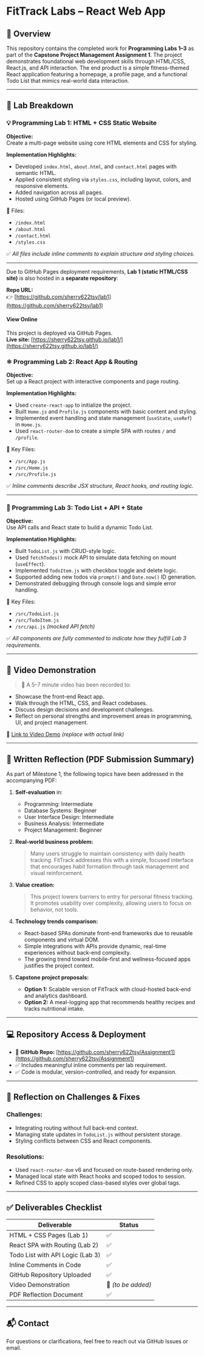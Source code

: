 # FitTrack Labs – React Web App

## 📌 Overview

This repository contains the completed work for **Programming Labs 1–3** as part of the **Capstone Project Management Assignment 1**. The project demonstrates foundational web development skills through HTML/CSS, React.js, and API interaction. The end product is a simple fitness-themed React application featuring a homepage, a profile page, and a functional Todo List that mimics real-world data interaction.

---

## 🧪 Lab Breakdown

### 💡 Programming Lab 1: HTML + CSS Static Website

**Objective:**  
Create a multi-page website using core HTML elements and CSS for styling.

**Implementation Highlights:**

- Developed `index.html`, `about.html`, and `contact.html` pages with semantic HTML.
- Applied consistent styling via `styles.css`, including layout, colors, and responsive elements.
- Added navigation across all pages.
- Hosted using GitHub Pages (or local preview).

📁 Files:
- `/index.html`  
- `/about.html`  
- `/contact.html`  
- `/styles.css`  

✅ *All files include inline comments to explain structure and styling choices.*

---


Due to GitHub Pages deployment requirements, **Lab 1 (static HTML/CSS site)** is also hosted in a **separate repository**:

**Repo URL:**  
👉 [https://github.com/sherry622tsy/lab1](https://github.com/sherry622tsy/lab1)


#### View Online

This project is deployed via GitHub Pages.  
**Live site:** [https://sherry622tsy.github.io/lab1/](https://sherry622tsy.github.io/lab1/)


### ⚛️ Programming Lab 2: React App & Routing

**Objective:**  
Set up a React project with interactive components and page routing.

**Implementation Highlights:**

- Used `create-react-app` to initialize the project.
- Built `Home.js` and `Profile.js` components with basic content and styling.
- Implemented event handling and state management (`useState`, `useRef`) in `Home.js`.
- Used `react-router-dom` to create a simple SPA with routes `/` and `/profile`.

📁 Key Files:
- `/src/App.js`  
- `/src/Home.js`  
- `/src/Profile.js`  

✅ *Inline comments describe JSX structure, React hooks, and routing logic.*

---

### 🧩 Programming Lab 3: Todo List + API + State

**Objective:**  
Use API calls and React state to build a dynamic Todo List.

**Implementation Highlights:**

- Built `TodoList.js` with CRUD-style logic.
- Used `fetchTodos()` mock API to simulate data fetching on mount (`useEffect`).
- Implemented `TodoItem.js` with checkbox toggle and delete logic.
- Supported adding new todos via `prompt()` and `Date.now()` ID generation.
- Demonstrated debugging through console logs and simple error handling.

📁 Key Files:
- `/src/TodoList.js`  
- `/src/TodoItem.js`  
- `/src/api.js` *(mocked API fetch)*  

✅ *All components are fully commented to indicate how they fulfill Lab 3 requirements.*

---

## 🎥 Video Demonstration

> 📌 A 5–7 minute video has been recorded to:
- Showcase the front-end React app.
- Walk through the HTML, CSS, and React codebases.
- Discuss design decisions and development challenges.
- Reflect on personal strengths and improvement areas in programming, UI, and project management.

🎥 [Link to Video Demo](#) *(replace with actual link)*

---

## 📄 Written Reflection (PDF Submission Summary)

As part of Milestone 1, the following topics have been addressed in the accompanying PDF:

1. **Self-evaluation** in:
   - Programming: Intermediate
   - Database Systems: Beginner
   - User Interface Design: Intermediate
   - Business Analysis: Intermediate
   - Project Management: Beginner

2. **Real-world business problem:**
   > Many users struggle to maintain consistency with daily health tracking. FitTrack addresses this with a simple, focused interface that encourages habit formation through task management and visual reinforcement.

3. **Value creation:**
   > This project lowers barriers to entry for personal fitness tracking. It promotes usability over complexity, allowing users to focus on behavior, not tools.

4. **Technology trends comparison:**
   - React-based SPAs dominate front-end frameworks due to reusable components and virtual DOM.
   - Simple integrations with APIs provide dynamic, real-time experiences without back-end complexity.
   - The growing trend toward mobile-first and wellness-focused apps justifies the project context.

5. **Capstone project proposals:**
   - **Option 1:** Scalable version of FitTrack with cloud-hosted back-end and analytics dashboard.
   - **Option 2:** A meal-logging app that recommends healthy recipes and tracks nutritional intake.

---

## 💻 Repository Access & Deployment

- 🔗 **GitHub Repo:** [https://github.com/sherry622tsy/Assignment1](https://github.com/sherry622tsy/Assignment1)
- ✅ Includes meaningful inline comments per lab requirement.
- ✅ Code is modular, version-controlled, and ready for expansion.

---

## 🧠 Reflection on Challenges & Fixes

### Challenges:
- Integrating routing without full back-end context.
- Managing state updates in `TodoList.js` without persistent storage.
- Styling conflicts between CSS and React components.

### Resolutions:
- Used `react-router-dom` v6 and focused on route-based rendering only.
- Managed local state with React hooks and scoped todos to session.
- Refined CSS to apply scoped class-based styles over global tags.

---

## ✅ Deliverables Checklist

| Deliverable                       | Status |
|----------------------------------|--------|
| HTML + CSS Pages (Lab 1)         | ✅     |
| React SPA with Routing (Lab 2)   | ✅     |
| Todo List with API Logic (Lab 3) | ✅     |
| Inline Comments in Code          | ✅     |
| GitHub Repository Uploaded       | ✅     |
| Video Demonstration              | 🔄 *(to be added)* |
| PDF Reflection Document          | ✅     |

---

## 📬 Contact

For questions or clarifications, feel free to reach out via GitHub Issues or email.

